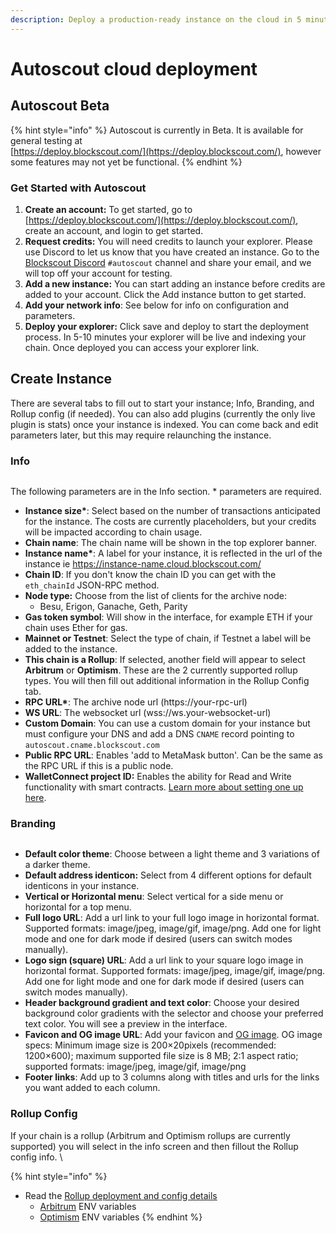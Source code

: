 ```yaml
---
description: Deploy a production-ready instance on the cloud in 5 minutes
---
```


# Autoscout cloud deployment

## Autoscout Beta

{% hint style="info" %}
Autoscout is currently in Beta. It is available for general testing at \
[https://deploy.blockscout.com/](https://deploy.blockscout.com/), however some features may not yet be functional.
{% endhint %}

### Get Started with Autoscout

1. **Create an account:** To get started, go to [https://deploy.blockscout.com/](https://deploy.blockscout.com/), create an account, and login to get started.
2. **Request credits:** You will need credits to launch your explorer. Please use Discord to let us know that you have created an instance. Go to the [Blockscout Discord](https://discord.gg/blockscout) `#autoscout` channel and share your email, and we will top off your account for testing.&#x20;
3. **Add a new instance:** You can start adding an instance before credits are added to your account. Click the Add instance button to get started.
4. **Add your network info**:  See below for info on configuration and parameters.
5. **Deploy your explorer:** Click save and deploy to start the deployment process. In 5-10 minutes your explorer will be live and indexing your chain. Once deployed you can access your explorer link.

## Create Instance

There are several tabs to fill out to start your instance; Info, Branding, and Rollup config (if needed). You can also add plugins (currently the only live plugin is stats) once your instance is indexed. You can come back and edit parameters later, but this may require relaunching the instance.

### Info

<figure><img src="../.gitbook/assets/create-instance.png" alt=""><figcaption></figcaption></figure>

The following parameters are in the Info section. \* parameters are required.

* **Instance size\***: Select based on the number of transactions anticipated for the instance. The costs are currently placeholders, but your credits will be impacted according to chain usage.
* **Chain name**: The chain name will be shown in the top explorer banner.
* **Instance name\***:  A label for your instance, it is reflected in the url of the instance ie https://instance-name.cloud.blockscout.com/
* **Chain ID**: If you don't know the chain ID you can get with the `eth_chainId` JSON-RPC method.
* **Node type:** Choose from the list of clients for the archive node:
  * Besu, Erigon, Ganache, Geth, Parity
* **Gas token symbol**: Will show in the interface, for example ETH if your chain uses Ether for gas.
* **Mainnet or Testnet**: Select the type of chain, if Testnet a label will be added to the instance.
* **This chain is a Rollup**: If selected, another field will appear to select **Arbitrum** or **Optimism**. These are the 2 currently supported rollup types. You will then fill out additional information in the Rollup Config tab.
* **RPC URL\***: The archive node url (https://your-rpc-url)
* **WS URL**: The websocket url (wss://ws.your-websocket-url)
* **Custom Domain**: You can use a custom domain for your instance but must configure your DNS and add a DNS `CNAME` record pointing to `autoscout.cname.blockscout.com`
* **Public RPC URL**: Enables 'add to MetaMask button'. Can be the same as the RPC URL if this is a public node.
* **WalletConnect project ID:** Enables the ability for Read and Write functionality with smart contracts. [Learn more about setting one up here](../setup/configuration-options/walletconnect-project-id-for-contract-read-write.md).

### Branding

<figure><img src="../.gitbook/assets/customize-layout.png" alt=""><figcaption></figcaption></figure>

* **Default color theme**: Choose between a light theme and 3 variations of a darker theme.
* **Default address identicon:** Select from 4 different options for default identicons in your instance.
* **Vertical or Horizontal menu**: Select vertical for a side menu or horizontal for a top menu.
* **Full logo URL**:  Add a url link to your full logo image in horizontal format. Supported formats: image/jpeg, image/gif, image/png. Add one for light mode and one for dark mode if desired (users can switch modes manually).
* **Logo sign (square) URL**: Add a url link to your square logo image in horizontal format. Supported formats: image/jpeg, image/gif, image/png. Add one for light mode and one for dark mode if desired (users can switch modes manually).
* **Header background gradient and text color**: Choose your desired background color gradients with the selector and choose your preferred text color. You will see a preview in the interface.&#x20;
* **Favicon and OG image URL**: Add your favicon and [OG image](https://ogp.me/). OG image specs: Minimum image size is 200×20pixels (recommended: 1200×600); maximum supported file size is 8 MB; 2:1 aspect ratio; supported formats: image/jpeg, image/gif, image/png
* **Footer links**: Add up to 3 columns along with titles and urls for the links you want added to each column.&#x20;

### Rollup Config

If your chain is a rollup (Arbitrum and Optimism rollups are currently supported) you will select in the info screen and then fillout the Rollup config info.  \


{% hint style="info" %}
* Read the [Rollup deployment and config details](https://docs.blockscout.com/setup/deployment/rollup-deployment#arbitrum)
  * [Arbitrum](../setup/env-variables/backend-envs-chain-specific.md#arbitrum-management) ENV variables
  * [Optimism](../setup/env-variables/backend-envs-chain-specific.md#optimism-rollup-management) ENV variables
{% endhint %}

<figure><img src="../.gitbook/assets/rollup-params.png" alt=""><figcaption></figcaption></figure>

